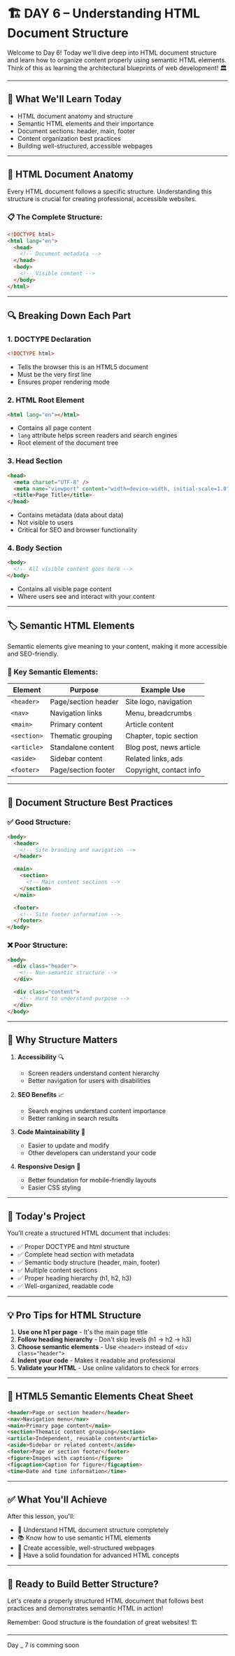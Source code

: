 # 🏗️ DAY 6 – Understanding HTML Document Structure

Welcome to Day 6! Today we'll dive deep into HTML document structure and learn how to organize content properly using semantic HTML elements. Think of this as learning the architectural blueprints of web development! 🏛️

---

## 🎯 What We'll Learn Today

- HTML document anatomy and structure
- Semantic HTML elements and their importance
- Document sections: header, main, footer
- Content organization best practices
- Building well-structured, accessible webpages

---

## 🧱 HTML Document Anatomy

Every HTML document follows a specific structure. Understanding this structure is crucial for creating professional, accessible websites.

### 📋 The Complete Structure:

```html
<!DOCTYPE html>
<html lang="en">
  <head>
    <!-- Document metadata -->
  </head>
  <body>
    <!-- Visible content -->
  </body>
</html>
```

---

## 🔍 Breaking Down Each Part

### 1. **DOCTYPE Declaration**

```html
<!DOCTYPE html>
```

- Tells the browser this is an HTML5 document
- Must be the very first line
- Ensures proper rendering mode

### 2. **HTML Root Element**

```html
<html lang="en"></html>
```

- Contains all page content
- `lang` attribute helps screen readers and search engines
- Root element of the document tree

### 3. **Head Section**

```html
<head>
  <meta charset="UTF-8" />
  <meta name="viewport" content="width=device-width, initial-scale=1.0" />
  <title>Page Title</title>
</head>
```

- Contains metadata (data about data)
- Not visible to users
- Critical for SEO and browser functionality

### 4. **Body Section**

```html
<body>
  <!-- All visible content goes here -->
</body>
```

- Contains all visible page content
- Where users see and interact with your content

---

## 🏷️ Semantic HTML Elements

Semantic elements give meaning to your content, making it more accessible and SEO-friendly.

### 📖 Key Semantic Elements:

| Element     | Purpose             | Example Use             |
| ----------- | ------------------- | ----------------------- |
| `<header>`  | Page/section header | Site logo, navigation   |
| `<nav>`     | Navigation links    | Menu, breadcrumbs       |
| `<main>`    | Primary content     | Article content         |
| `<section>` | Thematic grouping   | Chapter, topic section  |
| `<article>` | Standalone content  | Blog post, news article |
| `<aside>`   | Sidebar content     | Related links, ads      |
| `<footer>`  | Page/section footer | Copyright, contact info |

---

## 🎨 Document Structure Best Practices

### ✅ Good Structure:

```html
<body>
  <header>
    <!-- Site branding and navigation -->
  </header>

  <main>
    <section>
      <!-- Main content sections -->
    </section>
  </main>

  <footer>
    <!-- Site footer information -->
  </footer>
</body>
```

### ❌ Poor Structure:

```html
<body>
  <div class="header">
    <!-- Non-semantic structure -->
  </div>

  <div class="content">
    <!-- Hard to understand purpose -->
  </div>
</body>
```

---

## 🎯 Why Structure Matters

1. **Accessibility** 🔍

   - Screen readers understand content hierarchy
   - Better navigation for users with disabilities

2. **SEO Benefits** 📈

   - Search engines understand content importance
   - Better ranking in search results

3. **Code Maintainability** 🔧

   - Easier to update and modify
   - Other developers can understand your code

4. **Responsive Design** 📱
   - Better foundation for mobile-friendly layouts
   - Easier CSS styling

---

## 🚀 Today's Project

You'll create a structured HTML document that includes:

- ✅ Proper DOCTYPE and html structure
- ✅ Complete head section with metadata
- ✅ Semantic body structure (header, main, footer)
- ✅ Multiple content sections
- ✅ Proper heading hierarchy (h1, h2, h3)
- ✅ Well-organized, readable code

---

## 💡 Pro Tips for HTML Structure

1. **Use one h1 per page** - It's the main page title
2. **Follow heading hierarchy** - Don't skip levels (h1 → h2 → h3)
3. **Choose semantic elements** - Use `<header>` instead of `<div class="header">`
4. **Indent your code** - Makes it readable and professional
5. **Validate your HTML** - Use online validators to check for errors

---

## 🔗 HTML5 Semantic Elements Cheat Sheet

```html
<header>Page or section header</header>
<nav>Navigation menu</nav>
<main>Primary page content</main>
<section>Thematic content grouping</section>
<article>Independent, reusable content</article>
<aside>Sidebar or related content</aside>
<footer>Page or section footer</footer>
<figure>Images with captions</figure>
<figcaption>Caption for figure</figcaption>
<time>Date and time information</time>
```

---

## ✅ What You'll Achieve

After this lesson, you'll:

- 🎉 Understand HTML document structure completely
- 📚 Know how to use semantic HTML elements
- 💪 Create accessible, well-structured webpages
- 🎯 Have a solid foundation for advanced HTML concepts

---

## 🌟 Ready to Build Better Structure?

Let's create a properly structured HTML document that follows best practices and demonstrates semantic HTML in action!

Remember: Good structure is the foundation of great websites! 🏗️

---
Day _ 7 is comming soon